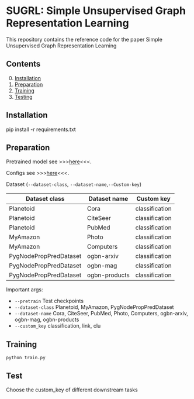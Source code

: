 # SUGRL: Simple Unsupervised Graph Representation Learning

This repository contains the reference code for the paper Simple Unsupervised Graph Representation Learning 

## Contents

0. [Installation](#installation)
0. [Preparation](#Preparation)
0. [Training](#train)
0. [Testing](#test)

## Installation
pip install -r requirements.txt 

## Preparation

Pretrained model see >>>[here](checkpoints/)<<<.

Configs see >>>[here](args.yaml)<<<.

Dataset (`--dataset-class`, `--dataset-name`,`--Custom-key`)

| Dataset class          | Dataset name | Custom key    |
|------|------|------|
| Planetoid              | Cora         | classification|
| Planetoid              | CiteSeer     | classification|
| Planetoid              | PubMed       | classification|
| MyAmazon               | Photo        | classification|
| MyAmazon               | Computers    | classification|
| PygNodePropPredDataset | ogbn-arxiv   | classification|
| PygNodePropPredDataset | ogbn-mag     | classification|
| PygNodePropPredDataset | ogbn-products| classification|

Important args:
* `--pretrain` Test checkpoints
* `--dataset-class` Planetoid, MyAmazon, PygNodePropPredDataset
* `--dataset-name` Cora, CiteSeer, PubMed, Photo, Computers, ogbn-arxiv, ogbn-mag, ogbn-products
* `--custom_key` classification, link, clu


## Training

```shell
python train.py 
```


## Test
Choose the custom_key of different downstream tasks
